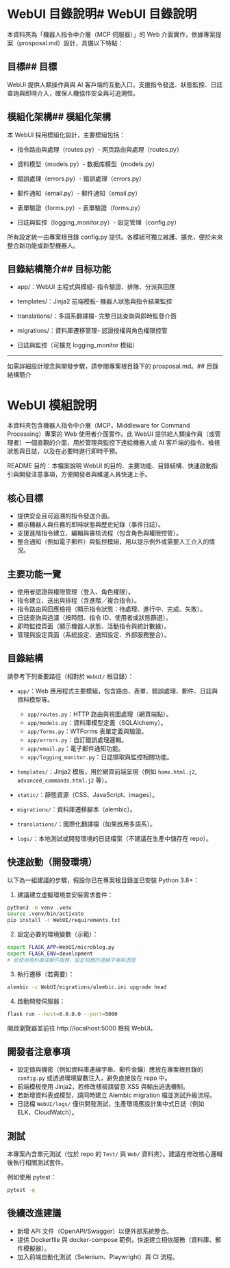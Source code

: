 # WebUI 目錄說明# WebUI 目錄說明



本資料夾為「機器人指令中介層（MCP 伺服器）」的 Web 介面實作，依據專案提案（prosposal.md）設計，具備以下特點：



## 目標## 目標

WebUI 提供人類操作員與 AI 客戶端的互動入口，支援指令發送、狀態監控、日誌查詢與即時介入，確保人機協作安全與可追溯性。



## 模組化架構## 模組化架構

本 WebUI 採用模組化設計，主要模組包括：

- 指令路由與處理（routes.py）- 网页路由與處理（routes.py）

- 資料模型（models.py）- 数据库模型（models.py）

- 錯誤處理（errors.py）- 錯誤處理（errors.py）

- 郵件通知（email.py）- 郵件通知（email.py）

- 表單驗證（forms.py）- 表單驗證（forms.py）

- 日誌與監控（logging_monitor.py）- 設定管理（config.py）



所有設定統一由專案根目錄 config.py 提供。各模組可獨立維護、擴充，便於未來整合新功能或新型機器人。



## 目錄結構簡介## 目标功能

- app/：WebUI 主程式與模組- 指令驗證、排隊、分派與回應

- templates/：Jinja2 前端模板- 機器人狀態與指令結果監控

- translations/：多語系翻譯檔- 完整日誌查詢與即時監督介面

- migrations/：資料庫遷移管理- 認證授權與角色權限控管

- 日誌與監控（可擴充 logging_monitor 模組）

---

如需詳細設計理念與開發步驟，請參閱專案根目錄下的 prosposal.md。## 目錄結構簡介

# WebUI 模組說明

本資料夾包含機器人指令中介層（MCP，Middleware for Command Processing）專案的 Web 使用者介面實作。此 WebUI 提供給人類操作員（或管理者）一個直觀的介面，用於管理與監控下達給機器人或 AI 客戶端的指令、檢視狀態與日誌，以及在必要時進行即時干預。

README 目的：本檔案說明 WebUI 的目的、主要功能、目錄結構、快速啟動指引與開發注意事項，方便開發者與維運人員快速上手。

## 核心目標

- 提供安全且可追溯的指令發送介面。
- 顯示機器人與任務的即時狀態與歷史紀錄（事件日誌）。
- 支援進階指令建立、編輯與審核流程（包含角色與權限控管）。
- 整合通知（例如電子郵件）與監控模組，用以提示例外或需要人工介入的情況。

## 主要功能一覽

- 使用者認證與權限管理（登入、角色權限）。
- 指令建立、送出與排程（含進階／複合指令）。
- 指令路由與回應檢視（顯示指令狀態：待處理、進行中、完成、失敗）。
- 日誌查詢與過濾（按時間、指令 ID、使用者或狀態篩選）。
- 即時監控頁面（顯示機器人狀態、活動指令與統計數據）。
- 管理與設定頁面（系統設定、通知設定、外部服務整合）。

## 目錄結構

請參考下列重要路徑（相對於 `WebUI/` 根目錄）：

- `app/`：Web 應用程式主要模組，包含路由、表單、錯誤處理、郵件、日誌與資料模型等。
	- `app/routes.py`：HTTP 路由與視圖處理（網頁端點）。
	- `app/models.py`：資料庫模型定義（SQLAlchemy）。
	- `app/forms.py`：WTForms 表單定義與驗證。
	- `app/errors.py`：自訂錯誤處理邏輯。
	- `app/email.py`：電子郵件通知功能。
	- `app/logging_monitor.py`：日誌擷取與監控相關功能。

- `templates/`：Jinja2 模板，用於網頁前端呈現（例如 `home.html.j2`, `advanced_commands.html.j2` 等）。
- `static/`：靜態資源（CSS、JavaScript、images）。
- `migrations/`：資料庫遷移腳本（alembic）。
- `translations/`：國際化翻譯檔（如果啟用多語系）。
- `logs/`：本地測試或開發環境的日誌檔案（不建議在生產中儲存在 repo）。

## 快速啟動（開發環境）

以下為一組建議的步驟，假設你已在專案根目錄並已安裝 Python 3.8+：

1. 建議建立虛擬環境並安裝需求套件：

```bash
python3 -m venv .venv
source .venv/bin/activate
pip install -r WebUI/requirements.txt
```

2. 設定必要的環境變數（示範）：

```bash
export FLASK_APP=WebUI/microblog.py
export FLASK_ENV=development
# 若使用資料庫或郵件服務，設定相應的連線字串與憑證
```

3. 執行遷移（若需要）：

```bash
alembic -c WebUI/migrations/alembic.ini upgrade head
```

4. 啟動開發伺服器：

```bash
flask run --host=0.0.0.0 --port=5000
```

開啟瀏覽器並前往 http://localhost:5000 檢視 WebUI。

## 開發者注意事項

- 設定值與機密（例如資料庫連線字串、郵件金鑰）應放在專案根目錄的 `config.py` 或透過環境變數注入，避免直接放在 repo 中。
- 前端模板使用 Jinja2，若修改樣板請留意 XSS 與輸出逃逸機制。
- 若新增資料表或模型，請同時建立 Alembic migration 檔並測試升級流程。
- 日誌檔 `WebUI/logs/` 僅供開發測試，生產環境應設計集中式日誌（例如 ELK、CloudWatch）。

## 測試

本專案內含單元測試（位於 repo 的 `Test/` 與 `Web/` 資料夾）。建議在修改核心邏輯後執行相關測試套件。

例如使用 pytest：

```bash
pytest -q
```

## 後續改進建議

- 新增 API 文件（OpenAPI/Swagger）以便外部系統整合。
- 提供 Dockerfile 與 docker-compose 範例，快速建立相依服務（資料庫、郵件模擬器）。
- 加入前端自動化測試（Selenium、Playwright）與 CI 流程。

